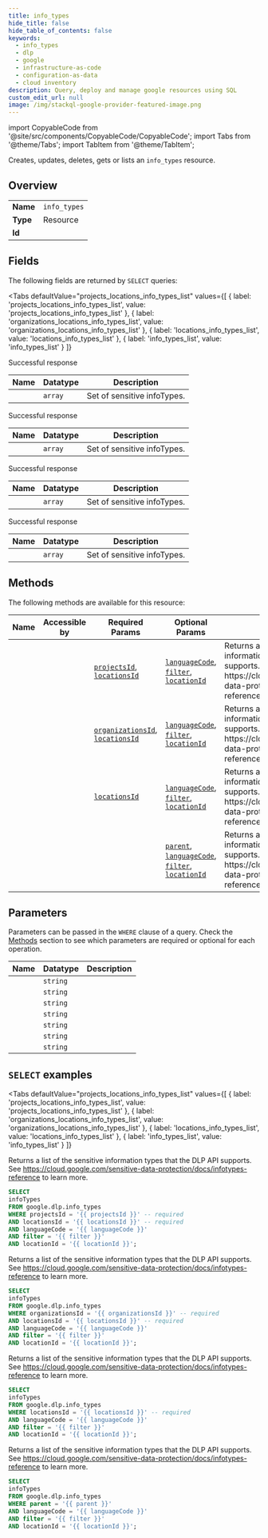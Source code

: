 ```yaml
--- 
title: info_types
hide_title: false
hide_table_of_contents: false
keywords:
  - info_types
  - dlp
  - google
  - infrastructure-as-code
  - configuration-as-data
  - cloud inventory
description: Query, deploy and manage google resources using SQL
custom_edit_url: null
image: /img/stackql-google-provider-featured-image.png
---
```


import CopyableCode from '@site/src/components/CopyableCode/CopyableCode';
import Tabs from '@theme/Tabs';
import TabItem from '@theme/TabItem';

Creates, updates, deletes, gets or lists an <code>info_types</code> resource.

## Overview
<table><tbody>
<tr><td><b>Name</b></td><td><code>info_types</code></td></tr>
<tr><td><b>Type</b></td><td>Resource</td></tr>
<tr><td><b>Id</b></td><td><CopyableCode code="google.dlp.info_types" /></td></tr>
</tbody></table>

## Fields

The following fields are returned by `SELECT` queries:

<Tabs
    defaultValue="projects_locations_info_types_list"
    values={[
        { label: 'projects_locations_info_types_list', value: 'projects_locations_info_types_list' },
        { label: 'organizations_locations_info_types_list', value: 'organizations_locations_info_types_list' },
        { label: 'locations_info_types_list', value: 'locations_info_types_list' },
        { label: 'info_types_list', value: 'info_types_list' }
    ]}
>
<TabItem value="projects_locations_info_types_list">

Successful response

<table>
<thead>
    <tr>
    <th>Name</th>
    <th>Datatype</th>
    <th>Description</th>
    </tr>
</thead>
<tbody>
<tr>
    <td><CopyableCode code="infoTypes" /></td>
    <td><code>array</code></td>
    <td>Set of sensitive infoTypes.</td>
</tr>
</tbody>
</table>
</TabItem>
<TabItem value="organizations_locations_info_types_list">

Successful response

<table>
<thead>
    <tr>
    <th>Name</th>
    <th>Datatype</th>
    <th>Description</th>
    </tr>
</thead>
<tbody>
<tr>
    <td><CopyableCode code="infoTypes" /></td>
    <td><code>array</code></td>
    <td>Set of sensitive infoTypes.</td>
</tr>
</tbody>
</table>
</TabItem>
<TabItem value="locations_info_types_list">

Successful response

<table>
<thead>
    <tr>
    <th>Name</th>
    <th>Datatype</th>
    <th>Description</th>
    </tr>
</thead>
<tbody>
<tr>
    <td><CopyableCode code="infoTypes" /></td>
    <td><code>array</code></td>
    <td>Set of sensitive infoTypes.</td>
</tr>
</tbody>
</table>
</TabItem>
<TabItem value="info_types_list">

Successful response

<table>
<thead>
    <tr>
    <th>Name</th>
    <th>Datatype</th>
    <th>Description</th>
    </tr>
</thead>
<tbody>
<tr>
    <td><CopyableCode code="infoTypes" /></td>
    <td><code>array</code></td>
    <td>Set of sensitive infoTypes.</td>
</tr>
</tbody>
</table>
</TabItem>
</Tabs>

## Methods

The following methods are available for this resource:

<table>
<thead>
    <tr>
    <th>Name</th>
    <th>Accessible by</th>
    <th>Required Params</th>
    <th>Optional Params</th>
    <th>Description</th>
    </tr>
</thead>
<tbody>
<tr>
    <td><a href="#projects_locations_info_types_list"><CopyableCode code="projects_locations_info_types_list" /></a></td>
    <td><CopyableCode code="select" /></td>
    <td><a href="#parameter-projectsId"><code>projectsId</code></a>, <a href="#parameter-locationsId"><code>locationsId</code></a></td>
    <td><a href="#parameter-languageCode"><code>languageCode</code></a>, <a href="#parameter-filter"><code>filter</code></a>, <a href="#parameter-locationId"><code>locationId</code></a></td>
    <td>Returns a list of the sensitive information types that the DLP API supports. See https://cloud.google.com/sensitive-data-protection/docs/infotypes-reference to learn more.</td>
</tr>
<tr>
    <td><a href="#organizations_locations_info_types_list"><CopyableCode code="organizations_locations_info_types_list" /></a></td>
    <td><CopyableCode code="select" /></td>
    <td><a href="#parameter-organizationsId"><code>organizationsId</code></a>, <a href="#parameter-locationsId"><code>locationsId</code></a></td>
    <td><a href="#parameter-languageCode"><code>languageCode</code></a>, <a href="#parameter-filter"><code>filter</code></a>, <a href="#parameter-locationId"><code>locationId</code></a></td>
    <td>Returns a list of the sensitive information types that the DLP API supports. See https://cloud.google.com/sensitive-data-protection/docs/infotypes-reference to learn more.</td>
</tr>
<tr>
    <td><a href="#locations_info_types_list"><CopyableCode code="locations_info_types_list" /></a></td>
    <td><CopyableCode code="select" /></td>
    <td><a href="#parameter-locationsId"><code>locationsId</code></a></td>
    <td><a href="#parameter-languageCode"><code>languageCode</code></a>, <a href="#parameter-filter"><code>filter</code></a>, <a href="#parameter-locationId"><code>locationId</code></a></td>
    <td>Returns a list of the sensitive information types that the DLP API supports. See https://cloud.google.com/sensitive-data-protection/docs/infotypes-reference to learn more.</td>
</tr>
<tr>
    <td><a href="#info_types_list"><CopyableCode code="info_types_list" /></a></td>
    <td><CopyableCode code="select" /></td>
    <td></td>
    <td><a href="#parameter-parent"><code>parent</code></a>, <a href="#parameter-languageCode"><code>languageCode</code></a>, <a href="#parameter-filter"><code>filter</code></a>, <a href="#parameter-locationId"><code>locationId</code></a></td>
    <td>Returns a list of the sensitive information types that the DLP API supports. See https://cloud.google.com/sensitive-data-protection/docs/infotypes-reference to learn more.</td>
</tr>
</tbody>
</table>

## Parameters

Parameters can be passed in the `WHERE` clause of a query. Check the [Methods](#methods) section to see which parameters are required or optional for each operation.

<table>
<thead>
    <tr>
    <th>Name</th>
    <th>Datatype</th>
    <th>Description</th>
    </tr>
</thead>
<tbody>
<tr id="parameter-locationsId">
    <td><CopyableCode code="locationsId" /></td>
    <td><code>string</code></td>
    <td></td>
</tr>
<tr id="parameter-organizationsId">
    <td><CopyableCode code="organizationsId" /></td>
    <td><code>string</code></td>
    <td></td>
</tr>
<tr id="parameter-projectsId">
    <td><CopyableCode code="projectsId" /></td>
    <td><code>string</code></td>
    <td></td>
</tr>
<tr id="parameter-filter">
    <td><CopyableCode code="filter" /></td>
    <td><code>string</code></td>
    <td></td>
</tr>
<tr id="parameter-languageCode">
    <td><CopyableCode code="languageCode" /></td>
    <td><code>string</code></td>
    <td></td>
</tr>
<tr id="parameter-locationId">
    <td><CopyableCode code="locationId" /></td>
    <td><code>string</code></td>
    <td></td>
</tr>
<tr id="parameter-parent">
    <td><CopyableCode code="parent" /></td>
    <td><code>string</code></td>
    <td></td>
</tr>
</tbody>
</table>

## `SELECT` examples

<Tabs
    defaultValue="projects_locations_info_types_list"
    values={[
        { label: 'projects_locations_info_types_list', value: 'projects_locations_info_types_list' },
        { label: 'organizations_locations_info_types_list', value: 'organizations_locations_info_types_list' },
        { label: 'locations_info_types_list', value: 'locations_info_types_list' },
        { label: 'info_types_list', value: 'info_types_list' }
    ]}
>
<TabItem value="projects_locations_info_types_list">

Returns a list of the sensitive information types that the DLP API supports. See https://cloud.google.com/sensitive-data-protection/docs/infotypes-reference to learn more.

```sql
SELECT
infoTypes
FROM google.dlp.info_types
WHERE projectsId = '{{ projectsId }}' -- required
AND locationsId = '{{ locationsId }}' -- required
AND languageCode = '{{ languageCode }}'
AND filter = '{{ filter }}'
AND locationId = '{{ locationId }}';
```
</TabItem>
<TabItem value="organizations_locations_info_types_list">

Returns a list of the sensitive information types that the DLP API supports. See https://cloud.google.com/sensitive-data-protection/docs/infotypes-reference to learn more.

```sql
SELECT
infoTypes
FROM google.dlp.info_types
WHERE organizationsId = '{{ organizationsId }}' -- required
AND locationsId = '{{ locationsId }}' -- required
AND languageCode = '{{ languageCode }}'
AND filter = '{{ filter }}'
AND locationId = '{{ locationId }}';
```
</TabItem>
<TabItem value="locations_info_types_list">

Returns a list of the sensitive information types that the DLP API supports. See https://cloud.google.com/sensitive-data-protection/docs/infotypes-reference to learn more.

```sql
SELECT
infoTypes
FROM google.dlp.info_types
WHERE locationsId = '{{ locationsId }}' -- required
AND languageCode = '{{ languageCode }}'
AND filter = '{{ filter }}'
AND locationId = '{{ locationId }}';
```
</TabItem>
<TabItem value="info_types_list">

Returns a list of the sensitive information types that the DLP API supports. See https://cloud.google.com/sensitive-data-protection/docs/infotypes-reference to learn more.

```sql
SELECT
infoTypes
FROM google.dlp.info_types
WHERE parent = '{{ parent }}'
AND languageCode = '{{ languageCode }}'
AND filter = '{{ filter }}'
AND locationId = '{{ locationId }}';
```
</TabItem>
</Tabs>
